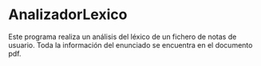 # AnalizadorLexico
Este programa realiza un análisis del léxico de un fichero de notas de usuario.
Toda la información del enunciado se encuentra en el documento pdf.
